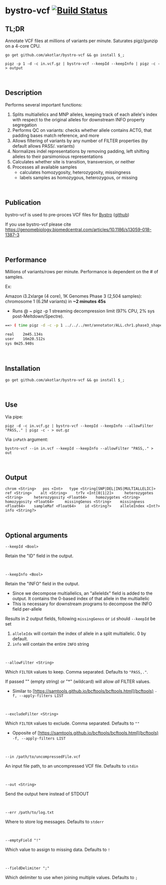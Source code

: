 # bystro-vcf [![Build Status](https://travis-ci.org/akotlar/bystro-vcf.svg?branch=master)](https://travis-ci.org/akotlar/bystro-vcf)

## TL;DR

Annotate VCF files at millions of variants per minute. Saturates pigz/gunzip on a 4-core CPU.

```shell
go get github.com/akotlar/bystro-vcf && go install $_;

pigz -p 1 -d -c in.vcf.gz | bystro-vcf --keepId --keepInfo | pigz -c - > output
```

<br>

## Description

Performs several important functions:

1. Splits multiallelics and MNP alleles, keeping track of each allele's index with respect to the original alleles for downstream INFO property segregation
2. Performs QC on variants: checks whether allele contains ACTG, that padding bases match reference, and more
3. Allows filtering of variants by any number of FILTER properties (by default allows PASS/. variants)
4. Normalizes indel representations by removing padding, left shifting alleles to their parsimonious representations
5. Calculates whether site is transition, transversion, or neither
6. Processes all available samples
   - calculates homozygosity, heterozygosity, missingness
   - labels samples as homozygous, heterozygous, or missing

<br>

## Publication

bystro-vcf is used to pre-proces VCF files for [Bystro](https://bystro.io) ([github](https://github.com/akotlar/bystro))

If you use bystro-vcf please cite https://genomebiology.biomedcentral.com/articles/10.1186/s13059-018-1387-3

<br>

## Performance

Millions of variants/rows per minute. Performance is dependent on the # of samples.

Ex:

Amazon i3.2xlarge (4 core), 1K Genomes Phase 3 (2,504 samples): chromosome 1 (6.2M variants) in <b>~2 minutes 45s</b>

- Runs @ ~ pigz -p 1 streaming decompression limit (97% CPU, 2% sys post-Meltdown/Spectre).

```sh
==> ( time pigz -d -c -p 1 ../../../mnt/annotator/ALL.chr1.phase3_shapeit2_mvncall_integrated_v5a.20130502.genotypes.vcf.gz | bystro-vcf  &> /dev/null ; )

real	2m45.134s
user	16m20.512s
sys	0m25.940s
```

<br>

## Installation

```shell
go get github.com/akotlar/bystro-vcf && go install $_;
```

<br>

## Use

Via pipe:

```shell
pigz -d -c in.vcf.gz | bystro-vcf --keepId --keepInfo --allowFilter "PASS,." | pigz -c - > out.gz
```

Via `inPath` argument:

```shell
bystro-vcf --in in.vcf --keepId --keepInfo --allowFilter "PASS,." > out
```

<br>

## Output

```tsv
chrom <String>   pos <Int>   type <String[SNP|DEL|INS|MULTIALLELIC]>    ref <String>    alt <String>    trTv <Int[0|1|2]>     heterozygotes <String>     heterozygosity <Float64>    homozygotes <String>     homozygosity <Float64>     missingGenos <String>    missingness <Float64>    sampleMaf <Float64>    id <String?>    alleleIndex <Int?>   info <String?>
```

<br>

## Optional arguments

```shell
--keepId <Bool>
```

Retain the "ID" field in the output.

<br>

```shell
--keepInfo <Bool>
```

Retain the "INFO" field in the output.

- Since we decompose multiallelics, an "alleleIdx" field is added to the output. It contains the 0-based index of that allele in the multiallelic
- This is necessary for downstream programs to decompose the INFO field per-allele

Results in 2 output fields, following `missingGenos` or `id` should `--keepId` be set

1. `alleleIdx` will contain the index of allele in a split multiallelic. 0 by default.
2. `info` will contain the entire `INFO` string

<br>

```shell
--allowFilter <String>
```

Which `FILTER` values to keep. Comma separated. Defaults to `"PASS,."`.

If passed "" (empty string) or "\*" (wildcard) will allow *all* FILTER values.

- Similar to [https://samtools.github.io/bcftools/bcftools.html](bcftools) `-f, --apply-filters LIST`

<br>

```shell
--excludeFilter <String>
```

Which `FILTER` values to exclude. Comma separated. Defaults to `""`

- Opposite of [https://samtools.github.io/bcftools/bcftools.html](bcftools) `-f, --apply-filters LIST`

<br>

```shell
--in /path/to/uncompressedFile.vcf
```

An input file path, to an uncompressed VCF file. Defaults to `stdin`

<br>

```shell
--out <String>
```

Send the output here instead of STDOUT

<br>

```shell
--err /path/to/log.txt
```

Where to store log messages. Defaults to `stderr`

<br>

```shell
--emptyField "!"
```

Which value to assign to missing data. Defaults to `!`

<br>

```shell
--fieldDelimiter ";"
```

Which delimiter to use when joining multiple values. Defaults to `;`
